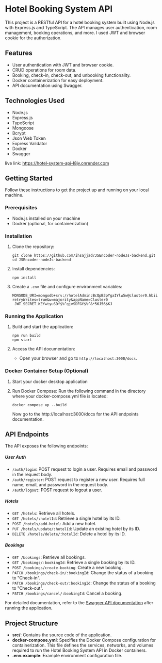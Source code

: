 # Hotel Booking System API

This project is a RESTful API for a hotel booking system built using Node.js with Express.js and TypeScript. The API manages user authentication, room management, booking operations, and more. I used JWT and browser cookie for the authorization.

## Features

- User authentication with JWT and browser cookie.
- CRUD operations for room data.
- Booking, check-in, check-out, and unbooking functionality.
- Docker containerization for easy deployment.
- API documentation using Swagger.

## Technologies Used

- Node.js
- Express.js
- TypeScript
- Mongoose
- Bcrypt
- Json Web Token
- Express Validator
- Docker
- Swagger

live link: https://hotel-system-api-l8jv.onrender.com

## Getting Started

Follow these instructions to get the project up and running on your local machine.

### Prerequisites

- Node.js installed on your machine
- Docker (optional, for containerization)

### Installation

1. Clone the repository:

   ```
   git clone https://github.com/ihsajjad/JSEncoder-nodeJs-backend.git
   cd JSEncoder-nodeJs-backend
   ```

2. Install dependencies:

   ```
   npm install
   ```

3. Create a `.env` file and configure environment variables:
   ```
   MONGODB_URI=mongodb+srv://hotelAdmin:BcQpB3pYgaIYlw5w@cluster0.hbiibcp.mongodb.net/?retryWrites=true&w=majority&appName=Cluster0
    JWT_SECRET_KEY=tyuSDf$%^gjvSDFGf$%^&*56J56$KJ
   ```

### Running the Application

1. Build and start the application:

   ```
   npm run build
   npm start
   ```

2. Access the API documentation:
   - Open your browser and go to `http://localhost:3000/docs`.

### Docker Container Setup (Optional)

1. Start your docker desktop application

2. Run Docker Compose: Run the following command in the directory where your docker-compose.yml file is located:

   ```
   docker compose up --build
   ```

   Now go to the http://localhost:3000/docs for the API endpoints documentation.

## API Endpoints

The API exposes the following endpoints:

##### User Auth

- `/auth/login`: POST request to login a user. Requires email and password in the request body.
- `/auth/register`: POST request to register a new user. Requires full name, email, and password in the request body.
- `/auth/logout`: POST request to logout a user.

##### Hotels

- `GET /hotels`: Retrieve all hotels.
- `GET /hotels/:hotelId`: Retrieve a single hotel by its ID.
- `POST /hotels/add-hotel`: Add a new hotel.
- `PUT /hotels/update/:hotelId`: Update an existing hotel by its ID.
- `DELETE /hotels/delete/:hotelId`: Delete a hotel by its ID.

##### Bookings

- `GET /bookings`: Retrieve all bookings.
- `GET /bookings/:bookingId`: Retrieve a single booking by its ID.
- `POST /bookings/create-booking`: Create a new booking.
- `PATCH /bookings/check-in/:bookingId`: Change the status of a booking to "Check-in".
- `PATCH /bookings/check-out/:bookingId`: Change the status of a booking to "Check-out".
- `PATCH /bookings/cancel/:bookingId`: Cancel a booking.

For detailed documentation, refer to the [Swagger API documentation](http://localhost:3000/docs) after running the application.

## Project Structure

- **src/**: Contains the source code of the application.
- **docker-compose.yml**: Specifies the Docker Compose configuration for containerization. This file defines the services, networks, and volumes required to run the Hotel Booking System API in Docker containers.
- **.env.example**: Example environment configuration file.
